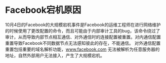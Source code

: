 # Facebook宕机原因 #
10月4日的Facebook的大规模宕机事件是Facebook的运维工程师在进行网络维护的时候使用了更改配置的命令，而且可能由于内部审计工具的bug，该命令绕过了审计，从而导致内部节点相互通信、对外通信时的连接配置被重置。对内通信配置重置导致Facebook不同数据节点无法感知彼此的存在，不能通信。
对外通信配置重置包括重要的域名解析功能，www.facebook.com 无法被解析为任意服务器的地址，自然外部用户无法接入，产生了大规模宕机。

